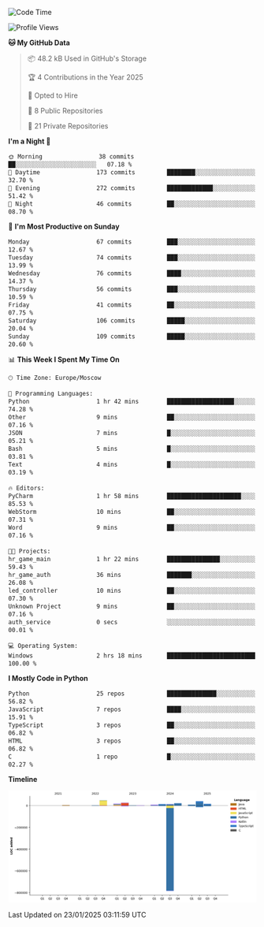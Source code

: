 <!--START_SECTION:waka-->
![Code Time](http://img.shields.io/badge/Code%20Time-588%20hrs%207%20mins-blue)

![Profile Views](http://img.shields.io/badge/Profile%20Views-3-blue)

**🐱 My GitHub Data** 

> 📦 48.2 kB Used in GitHub's Storage 
 > 
> 🏆 4 Contributions in the Year 2025
 > 
> 💼 Opted to Hire
 > 
> 📜 8 Public Repositories 
 > 
> 🔑 21 Private Repositories 
 > 
**I'm a Night 🦉** 

```text
🌞 Morning                38 commits          ██░░░░░░░░░░░░░░░░░░░░░░░   07.18 % 
🌆 Daytime                173 commits         ████████░░░░░░░░░░░░░░░░░   32.70 % 
🌃 Evening                272 commits         █████████████░░░░░░░░░░░░   51.42 % 
🌙 Night                  46 commits          ██░░░░░░░░░░░░░░░░░░░░░░░   08.70 % 
```
📅 **I'm Most Productive on Sunday** 

```text
Monday                   67 commits          ███░░░░░░░░░░░░░░░░░░░░░░   12.67 % 
Tuesday                  74 commits          ███░░░░░░░░░░░░░░░░░░░░░░   13.99 % 
Wednesday                76 commits          ████░░░░░░░░░░░░░░░░░░░░░   14.37 % 
Thursday                 56 commits          ███░░░░░░░░░░░░░░░░░░░░░░   10.59 % 
Friday                   41 commits          ██░░░░░░░░░░░░░░░░░░░░░░░   07.75 % 
Saturday                 106 commits         █████░░░░░░░░░░░░░░░░░░░░   20.04 % 
Sunday                   109 commits         █████░░░░░░░░░░░░░░░░░░░░   20.60 % 
```


📊 **This Week I Spent My Time On** 

```text
🕑︎ Time Zone: Europe/Moscow

💬 Programming Languages: 
Python                   1 hr 42 mins        ███████████████████░░░░░░   74.28 % 
Other                    9 mins              ██░░░░░░░░░░░░░░░░░░░░░░░   07.16 % 
JSON                     7 mins              █░░░░░░░░░░░░░░░░░░░░░░░░   05.21 % 
Bash                     5 mins              █░░░░░░░░░░░░░░░░░░░░░░░░   03.81 % 
Text                     4 mins              █░░░░░░░░░░░░░░░░░░░░░░░░   03.19 % 

🔥 Editors: 
PyCharm                  1 hr 58 mins        █████████████████████░░░░   85.53 % 
WebStorm                 10 mins             ██░░░░░░░░░░░░░░░░░░░░░░░   07.31 % 
Word                     9 mins              ██░░░░░░░░░░░░░░░░░░░░░░░   07.16 % 

🐱‍💻 Projects: 
hr_game_main             1 hr 22 mins        ███████████████░░░░░░░░░░   59.43 % 
hr_game_auth             36 mins             ███████░░░░░░░░░░░░░░░░░░   26.08 % 
led_controller           10 mins             ██░░░░░░░░░░░░░░░░░░░░░░░   07.30 % 
Unknown Project          9 mins              ██░░░░░░░░░░░░░░░░░░░░░░░   07.16 % 
auth_service             0 secs              ░░░░░░░░░░░░░░░░░░░░░░░░░   00.01 % 

💻 Operating System: 
Windows                  2 hrs 18 mins       █████████████████████████   100.00 % 
```

**I Mostly Code in Python** 

```text
Python                   25 repos            ██████████████░░░░░░░░░░░   56.82 % 
JavaScript               7 repos             ████░░░░░░░░░░░░░░░░░░░░░   15.91 % 
TypeScript               3 repos             ██░░░░░░░░░░░░░░░░░░░░░░░   06.82 % 
HTML                     3 repos             ██░░░░░░░░░░░░░░░░░░░░░░░   06.82 % 
C                        1 repo              █░░░░░░░░░░░░░░░░░░░░░░░░   02.27 % 
```



**Timeline**

![Lines of Code chart](https://raw.githubusercontent.com/adlemx/adlemx/main/assets/bar_graph.png)


 Last Updated on 23/01/2025 03:11:59 UTC
<!--END_SECTION:waka-->

